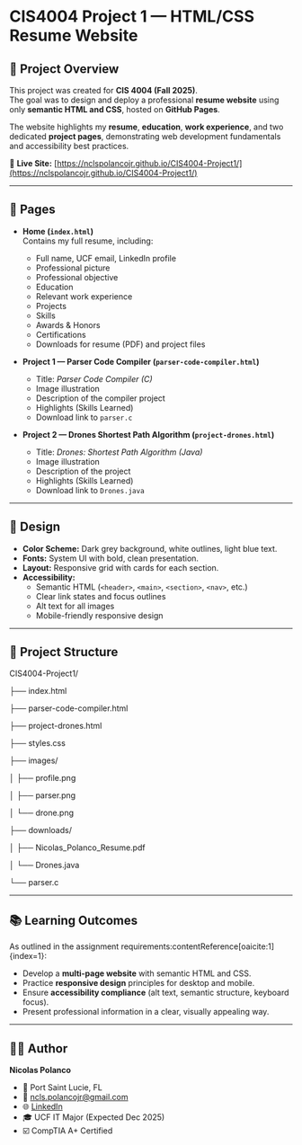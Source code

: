 # CIS4004 Project 1 — HTML/CSS Resume Website

## 📌 Project Overview
This project was created for **CIS 4004 (Fall 2025)**.  
The goal was to design and deploy a professional **resume website** using only **semantic HTML and CSS**, hosted on **GitHub Pages**.  

The website highlights my **resume**, **education**, **work experience**, and two dedicated **project pages**, demonstrating web development fundamentals and accessibility best practices.

🔗 **Live Site:** [https://nclspolancojr.github.io/CIS4004-Project1/](https://nclspolancojr.github.io/CIS4004-Project1/)

---

## 📄 Pages
- **Home (`index.html`)**  
  Contains my full resume, including:
  - Full name, UCF email, LinkedIn profile
  - Professional picture
  - Professional objective
  - Education
  - Relevant work experience
  - Projects
  - Skills
  - Awards & Honors
  - Certifications
  - Downloads for resume (PDF) and project files

- **Project 1 — Parser Code Compiler (`parser-code-compiler.html`)**  
  - Title: *Parser Code Compiler (C)*  
  - Image illustration  
  - Description of the compiler project  
  - Highlights (Skills Learned)  
  - Download link to `parser.c`

- **Project 2 — Drones Shortest Path Algorithm (`project-drones.html`)**  
  - Title: *Drones: Shortest Path Algorithm (Java)*  
  - Image illustration  
  - Description of the project  
  - Highlights (Skills Learned)  
  - Download link to `Drones.java`

---

## 🎨 Design
- **Color Scheme:** Dark grey background, white outlines, light blue text.  
- **Fonts:** System UI with bold, clean presentation.  
- **Layout:** Responsive grid with cards for each section.  
- **Accessibility:**  
  - Semantic HTML (`<header>`, `<main>`, `<section>`, `<nav>`, etc.)  
  - Clear link states and focus outlines  
  - Alt text for all images  
  - Mobile-friendly responsive design  

---

## 📂 Project Structure
CIS4004-Project1/

├── index.html

├── parser-code-compiler.html

├── project-drones.html

├── styles.css

├── images/

│ ├── profile.png

│ ├── parser.png

│ └── drone.png

├── downloads/

│ ├── Nicolas_Polanco_Resume.pdf

│ └── Drones.java

└── parser.c

---

## 📚 Learning Outcomes
As outlined in the assignment requirements:contentReference[oaicite:1]{index=1}:
- Develop a **multi-page website** with semantic HTML and CSS.
- Practice **responsive design** principles for desktop and mobile.
- Ensure **accessibility compliance** (alt text, semantic structure, keyboard focus).
- Present professional information in a clear, visually appealing way.

---

## 🧑‍💻 Author
**Nicolas Polanco**  
- 📍 Port Saint Lucie, FL  
- 📧 ncls.polancojr@gmail.com  
- 🌐 [LinkedIn](https://www.linkedin.com/in/nicolas-polanco-jr-9628572a5)  
- 🎓 UCF IT Major (Expected Dec 2025)  
- ☑️ CompTIA A+ Certified
